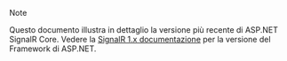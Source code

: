 > [!NOTE]
> Questo documento illustra in dettaglio la versione più recente di ASP.NET SignalR Core. Vedere la [SignalR 1.x documentazione](/aspnet/signalr/) per la versione del Framework di ASP.NET.